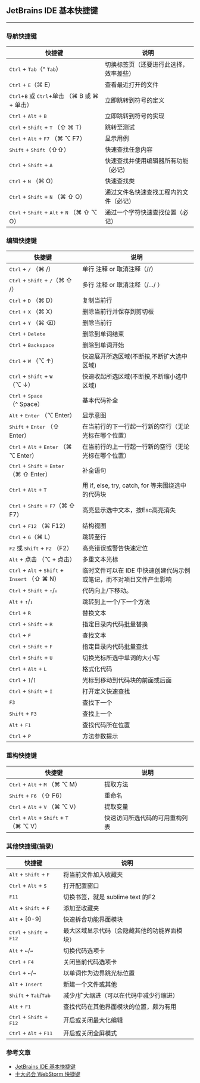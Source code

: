 ## JetBrains IDE 基本快捷键

***

### 导航快捷键

| 快捷键                     | 说明                                     |
| ----------------------- | -------------------------------------- |
| <kbd>Ctrl</kbd> + <kbd>Tab</kbd>（^ <kbd>Tab</kbd>）       | 切换标签页（还要进行此选择，效率差些）  |
| <kbd>Ctrl</kbd> + <kbd>E</kbd>（⌘ E）                   | 查看最近打开的文件                                |
| <kbd>Ctrl</kbd>+<kbd>B</kbd> 或 <kbd>Ctrl</kbd>+单击 （⌘ B 或 ⌘ + 单击）      | 立即跳转到符号的定义                           |
| <kbd>Ctrl</kbd> + <kbd>Alt</kbd> + <kbd>B</kbd>          | 立即跳转到符号的实现                                |
| <kbd>Ctrl</kbd> + <kbd>Shift</kbd> + <kbd>T</kbd> （⇧ ⌘ T）        | 跳转至测试                       |
| <kbd>Ctrl</kbd> + <kbd>Alt</kbd> + <kbd>F7</kbd> （⌘ ⌥ F7）        | 显示用例                       |
| <kbd>Shift</kbd> + <kbd>Shift</kbd>（⇧⇧）      | 快速查找任意内容                           |
| <kbd>Ctrl</kbd> + <kbd>Shift</kbd> + <kbd>A</kbd>   | 快速查找并使用编辑器所有功能（必记)     |
| <kbd>Ctrl</kbd> + <kbd>N</kbd> （⌘ O）            | 快速查找类                    |
| <kbd>Ctrl</kbd> + <kbd>Shift</kbd> + <kbd>N</kbd> （⌘ ⇧ O）             | 通过文件名快速查找工程内的文件（必记） |
| <kbd>Ctrl</kbd> + <kbd>Shift</kbd> + <kbd>Alt</kbd> + <kbd>N</kbd> （⌘ ⇧ ⌥ O）       | 通过一个字符快速查找位置（必记） |

### 编辑快捷键

| 快捷键                     | 说明                                     |
| ----------------------- | -------------------------------------- |
| <kbd>Ctrl</kbd> + <kbd>/</kbd> （⌘ /）          | 单行 注释 or 取消注释（//）                      |
| <kbd>Ctrl</kbd> + <kbd>Shift</kbd> + <kbd>/</kbd>（⌘ ⇧ /） | 多行 注释 or 取消注释（/…/ ）                    |
| <kbd>Ctrl</kbd> + <kbd>D</kbd> （⌘ D）          | 复制当前行                                  |
| <kbd>Ctrl</kbd> + <kbd>X</kbd> （⌘ X）          | 删除当前行并保存到剪切板                           |
| <kbd>Ctrl</kbd> + <kbd>Y</kbd> （⌘ ⌫）          | 删除当前行                                  |
| <kbd>Ctrl</kbd> + <kbd>Delete</kbd>           | 删除到单词结束                                |
| <kbd>Ctrl</kbd> + <kbd>Backspace</kbd>        | 删除到单词开始                                |
| <kbd>Ctrl</kbd> + <kbd>W</kbd> （⌥ ↑）         | 快速展开所选区域(不断按,不断扩大选中区域)                   |
| <kbd>Ctrl</kbd> + <kbd>Shift</kbd> + <kbd>W</kbd> （⌥ ↓）         | 快速收起所选区域(不断按,不断缩小选中区域)                   |
| <kbd>Ctrl</kbd> + <kbd>Space</kbd> （^ Space）         |  基本代码补全                   |
| <kbd>Alt</kbd> + <kbd>Enter</kbd> （⌥ Enter）         |  显示意图                   |
| <kbd>Shift</kbd> + <kbd>Enter</kbd> （⇧ Enter）             | 在当前行的下一行起一行新的空行（无论光标在哪个位置）                     |
| <kbd>Ctrl</kbd> + <kbd>Alt</kbd> + <kbd>Enter</kbd> （⌘ ⌥ Enter）    | 在当前行的上一行起一行新的空行（无论光标在哪个位置）                     |
| <kbd>Ctrl</kbd> + <kbd>Shift</kbd> + <kbd>Enter</kbd> （⌘ ⇧ Enter）    | 补全语句                     |
| <kbd>Ctrl</kbd> + <kbd>Alt</kbd> + <kbd>T</kbd>          | 用 if, else, try, catch, for 等来围绕选中的代码块 |
| <kbd>Ctrl</kbd> + <kbd>Shift</kbd> + <kbd>F7</kbd>（⌘ ⇧ F7）           | 高亮显示选中文本，按Esc高亮消失                      |
| <kbd>Ctrl</kbd> + <kbd>F12</kbd> （⌘ F12）            | 结构视图                      |
| <kbd>Ctrl</kbd> + <kbd>G</kbd>（⌘ L）                  | 跳转至行                                    |
| <kbd>F2</kbd> 或 <kbd>Shift</kbd> + <kbd>F2</kbd> （F2）          | 高亮错误或警告快速定位                            |
| <kbd>Alt</kbd> + 点击 （⌥ + 点击）          | 多重文本光标                            |
| <kbd>Ctrl</kbd> + <kbd>Alt</kbd> + <kbd>Shift</kbd> + <kbd>Insert</kbd> （⇧ ⌘ N）          | 临时文件可以在 IDE 中快速创建代码示例或笔记，而不对项目文件产生影响                            |
| <kbd>Ctrl</kbd> + <kbd>Shift</kbd> + <kbd>↑</kbd>/<kbd>↓</kbd>      | 代码向上/下移动。                              |
| <kbd>Alt</kbd> + <kbd>↑</kbd>/<kbd>↓</kbd>           | 跳转到上一个/下一个方法                           |
| <kbd>Ctrl</kbd> + <kbd>R</kbd>                  | 替换文本                                   |
| <kbd>Ctrl</kbd> + <kbd>Shift</kbd> + <kbd>R</kbd>            | 指定目录内代码批量替换                            |
| <kbd>Ctrl</kbd> + <kbd>F</kbd>                  | 查找文本                                   |
| <kbd>Ctrl</kbd> + <kbd>Shift</kbd> + <kbd>F</kbd>            | 指定目录内代码批量查找                            |
| <kbd>Ctrl</kbd> + <kbd>Shift</kbd> + <kbd>U</kbd>        | 切换光标所选中单词的大小写                         |
| <kbd>Ctrl</kbd> + <kbd>Alt</kbd> + <kbd>L</kbd>              | 格式化代码                                  |
| <kbd>Ctrl</kbd> + <kbd>]</kbd>/<kbd>[</kbd>       | 光标到移动到代码块的前面或后面           |
| <kbd>Ctrl</kbd> + <kbd>Shift</kbd> + <kbd>I</kbd>        | 打开定义快速查找                               |
| <kbd>F3</kbd>                      | 查找下一个                                  |
| <kbd>Shift</kbd> + <kbd>F3</kbd>                | 查找上一个                                  |
| <kbd>Alt</kbd> + <kbd>F1</kbd>                  | 查找代码所在位置                               |
| <kbd>Ctrl</kbd> + <kbd>P</kbd>                  | 方法参数提示                                 |

### 重构快捷键

| 快捷键                     | 说明                                     |
| ----------------------- | -------------------------------------- |
| <kbd>Ctrl</kbd> + <kbd>Alt</kbd> + <kbd>M</kbd> （⌘ ⌥ M）      | 提取方法                              |
| <kbd>Shift</kbd> + <kbd>F6</kbd> （⇧ F6）       | 重命名                                    |
| <kbd>Ctrl</kbd> + <kbd>Alt</kbd> + <kbd>V</kbd> （⌘ ⌥ V）      | 提取变量                              |
| <kbd>Ctrl</kbd> + <kbd>Alt</kbd> + <kbd>Shift</kbd> + <kbd>T</kbd> （⌘ ⌥ V）      | 快速访问所选代码的可用重构列表                              |

### 其他快捷键(摘录)

| 快捷键            | 说明                     |
| -------------- | ---------------------- |
| <kbd>Alt</kbd> + <kbd>Shift</kbd> + <kbd>F</kbd>             | 将当前文件加入收藏夹                             |
| <kbd>Ctrl</kbd> + <kbd>Alt</kbd> + <kbd>S</kbd>              | 打开配置窗口                                 |
| <kbd>F11</kbd>                     | 切换书签，就是 sublime text 的F2               |
| <kbd>Alt</kbd> + <kbd>Shift</kbd> + <kbd>F</kbd>         | 添加至收藏夹                                 |
| <kbd>Alt</kbd> + [0-9]      | 快速拆合功能界面模块             |
| <kbd>Ctrl</kbd> + <kbd>Shift</kbd> + <kbd>F12</kbd> | 最大区域显示代码（会隐藏其他的功能界面模块） |
| <kbd>Alt</kbd> + <kbd>←</kbd>/<kbd>→</kbd>        | 切换代码选项卡                |
| <kbd>Ctrl</kbd> + <kbd>F4</kbd>        | 关闭当前代码选项卡              |
| <kbd>Ctrl</kbd> + <kbd>←</kbd>/<kbd>→</kbd>       | 以单词作为边界跳光标位置           |
| <kbd>Alt</kbd> + <kbd>Insert</kbd>     | 新建一个文件或其他              |
| <kbd>Shift</kbd> + <kbd>Tab</kbd>/<kbd>Tab</kbd>  | 减少/扩大缩进（可以在代码中减少行缩进）   |
| <kbd>Alt</kbd> + <kbd>F1</kbd>         | 查找代码在其他界面模块的位置，颇为有用    |
| <kbd>Ctrl</kbd> + <kbd>Shift</kbd> + <kbd>F12</kbd>      | 开启或关闭最大化编辑                               |
| <kbd>Ctrl</kbd> + <kbd>Alt</kbd> + <kbd>F11</kbd>      | 开启或关闭全屏模式                               |


### 参考文章
- [JetBrains IDE 基本快捷键](https://nextfe.com/jetbrains-ide-shortcuts/) 
- [十大必会 WebStorm 快捷键](https://blog.jetbrains.com/zh-hans/webstorm/2015/06/10-webstorm-shortcuts-you-need-to-know/) 

